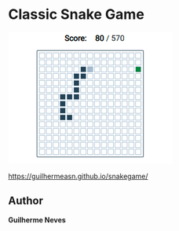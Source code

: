 # Classic Snake Game

[![figure](figure.png)](https://guilhermeasn.github.io/snakegame/)

https://guilhermeasn.github.io/snakegame/

## Author

 **Guilherme Neves**
